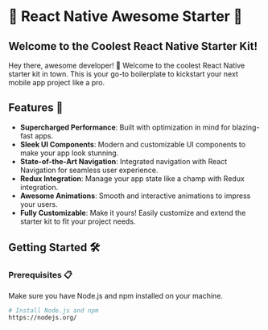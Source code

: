 # 🚀 React Native Awesome Starter 🚀

## Welcome to the Coolest React Native Starter Kit!

Hey there, awesome developer! 👋 Welcome to the coolest React Native starter kit in town. This is your go-to boilerplate to kickstart your next mobile app project like a pro.

## Features 🌟

- **Supercharged Performance**: Built with optimization in mind for blazing-fast apps.
- **Sleek UI Components**: Modern and customizable UI components to make your app look stunning.
- **State-of-the-Art Navigation**: Integrated navigation with React Navigation for seamless user experience.
- **Redux Integration**: Manage your app state like a champ with Redux integration.
- **Awesome Animations**: Smooth and interactive animations to impress your users.
- **Fully Customizable**: Make it yours! Easily customize and extend the starter kit to fit your project needs.

## Getting Started 🛠️

### Prerequisites 📋

Make sure you have Node.js and npm installed on your machine.

```bash
# Install Node.js and npm
https://nodejs.org/

